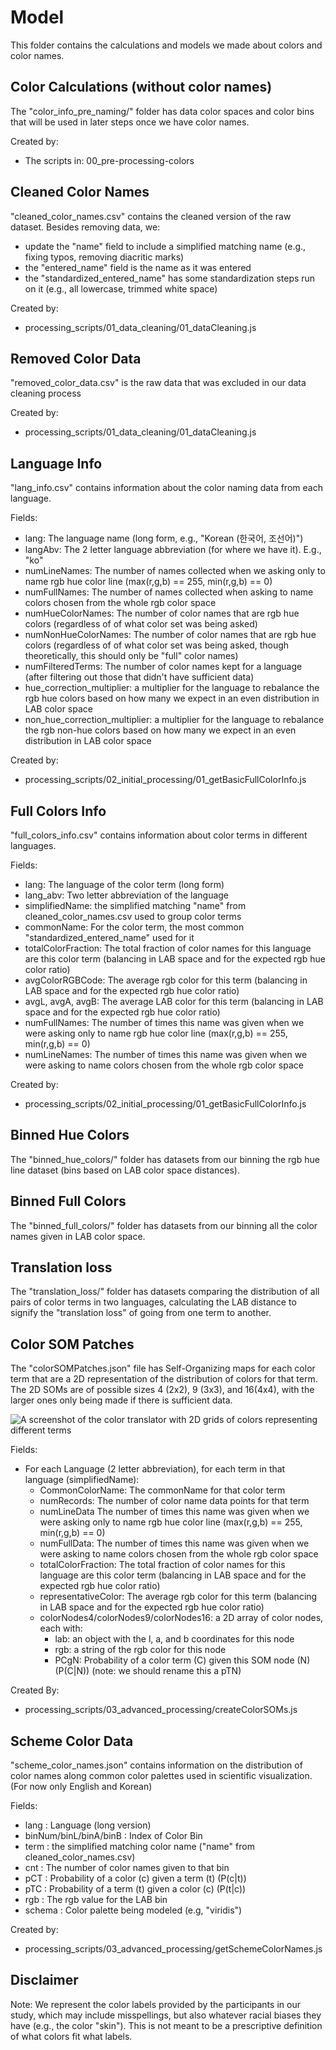# Model

This folder contains the calculations and models we made about colors and color names.

## Color Calculations (without color names)
The "color_info_pre_naming/" folder has data color spaces and color bins that will be used in later steps once we have color names.

Created by:
- The scripts in: 00_pre-processing-colors

## Cleaned Color Names
"cleaned_color_names.csv" contains the cleaned version of the raw dataset. Besides removing data, we:
- update the "name" field to include a simplified matching name (e.g., fixing typos, removing diacritic marks)
- the "entered_name" field is the name as it was entered
- the "standardized_entered_name" has some standardization steps run on it (e.g., all lowercase, trimmed white space)

Created by: 
- processing_scripts/01_data_cleaning/01_dataCleaning.js

## Removed Color Data
"removed_color_data.csv" is the raw data that was excluded in our data cleaning process

Created by: 
- processing_scripts/01_data_cleaning/01_dataCleaning.js

## Language Info

"lang_info.csv" contains information about the color naming data from each language.

Fields:
- lang: The language name (long form, e.g., "Korean (한국어, 조선어)")
- langAbv: The 2 letter language abbreviation (for where we have it). E.g., "ko"
- numLineNames: The number of names collected when we asking only to name rgb hue color line (max(r,g,b) == 255, min(r,g,b) == 0)
- numFullNames: The number of names collected when asking to name colors chosen from the whole rgb color space
- numHueColorNames: The number of color names that are rgb hue colors (regardless of of what color set was being asked)
- numNonHueColorNames: The number of color names that are rgb hue colors (regardless of of what color set was being asked, though theoretically, this should only be "full" color names)
- numFilteredTerms: The number of color names kept for a language (after filtering out those that didn't have sufficient data)
- hue_correction_multiplier: a multiplier for the language to rebalance the rgb hue colors based on how many we expect in an even distribution in LAB color space
- non_hue_correction_multiplier: a multiplier for the language to rebalance the rgb non-hue colors based on how many we expect in an even distribution in LAB color space

Created by:
- processing_scripts/02_initial_processing/01_getBasicFullColorInfo.js

## Full Colors Info

"full_colors_info.csv" contains information about color terms in different languages.

Fields:
- lang: The language of the color term (long form)
- lang_abv: Two letter abbreviation of the language
- simplifiedName: the simplified matching "name" from cleaned_color_names.csv used to group color terms
- commonName: For the color term, the most common "standardized_entered_name" used for it
- totalColorFraction: The total fraction of color names for this language are this color term (balancing in LAB space and for the expected rgb hue color ratio)
- avgColorRGBCode: The average rgb color for this term (balancing in LAB space and for the expected rgb hue color ratio)
- avgL, avgA, avgB: The average LAB color for this term (balancing in LAB space and for the expected rgb hue color ratio)
- numFullNames: The number of times this name was given when we were asking only to name rgb hue color line (max(r,g,b) == 255, min(r,g,b) == 0)
- numLineNames: The number of times this name was given when we were asking to name colors chosen from the whole rgb color space


Created by:
- processing_scripts/02_initial_processing/01_getBasicFullColorInfo.js


## Binned Hue Colors

The "binned_hue_colors/" folder has datasets from our binning the rgb hue line dataset (bins based on LAB color space distances).

## Binned Full Colors

The "binned_full_colors/" folder has datasets from our binning all the color names given in LAB color space.


## Translation loss

The "translation_loss/" folder has datasets comparing the distribution of all pairs of color terms in two languages, calculating the LAB distance to signify the "translation loss" of going from one term to another.


## Color SOM Patches

The "colorSOMPatches.json" file has Self-Organizing maps for each color term that are a 2D representation of the distribution of colors for that term. The 2D SOMs are of possible sizes 4 (2x2), 9 (3x3), and 16(4x4), with the larger ones only being made if there is sufficient data.

![A screenshot of the color translator with 2D grids of colors representing different terms](../vis/color-translator-small.png)

Fields:

- For each Language (2 letter abbreviation), for each term in that language (simplifiedName):
  - CommonColorName: The commonName for that color term
  - numRecords: The number of color name data points for that term
  - numLineData The number of times this name was given when we were asking only to name rgb hue color line (max(r,g,b) == 255, min(r,g,b) == 0)
  - numFullData: The number of times this name was given when we were asking to name colors chosen from the whole rgb color space
  - totalColorFraction: The total fraction of color names for this language are this color term (balancing in LAB space and for the expected rgb hue color ratio)
  - representativeColor: The average rgb color for this term (balancing in LAB space and for the expected rgb hue color ratio)
  - colorNodes4/colorNodes9/colorNodes16: a 2D array of color nodes, each with:
    - lab: an object with the l, a, and b coordinates for this node
    - rgb: a string of the rgb color for this node
    - PCgN: Probability of a color term (C) given this SOM node (N) (P(C|N)) (note: we should rename this a pTN)

Created By:
- processing_scripts/03_advanced_processing/createColorSOMs.js

## Scheme Color Data
"scheme_color_names.json" contains information on the distribution of color names along common color palettes used in scientific visualization. (For now only English and Korean)

Fields:
- lang : Language (long version)
- binNum/binL/binA/binB : Index of Color Bin
- term : the simplified matching color name ("name" from cleaned_color_names.csv)
- cnt : The number of color names given to that bin
- pCT : Probability of a color (c) given a term (t) (P(c|t))
- pTC : Probability of a term (t) given a color (c) (P(t|c))
- rgb : The rgb value for the LAB bin
- schema : Color palette being modeled (e.g, "viridis")

Created by:
- processing_scripts/03_advanced_processing/getSchemeColorNames.js


## Disclaimer

Note: We represent the color labels provided by the participants in our study, which may include misspellings, but also whatever racial biases they have (e.g., the color "skin"). This is not meant to be a prescriptive definition of what colors  fit what labels.


